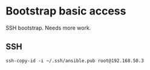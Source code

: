 # Bootstrap basic access

SSH bootstrap. Needs more work.

## SSH

    ssh-copy-id -i ~/.ssh/ansible.pub root@192.168.50.3
